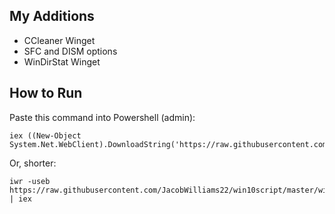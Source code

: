 ## My Additions
- CCleaner Winget
- SFC and DISM options
- WinDirStat Winget

## How to Run
Paste this command into Powershell (admin):
```
iex ((New-Object System.Net.WebClient).DownloadString('https://raw.githubusercontent.com/JacobWilliams22/win10script/master/win10debloat.ps1'))
```
Or, shorter:
```
iwr -useb https://raw.githubusercontent.com/JacobWilliams22/win10script/master/win10debloat.ps1 | iex
```
